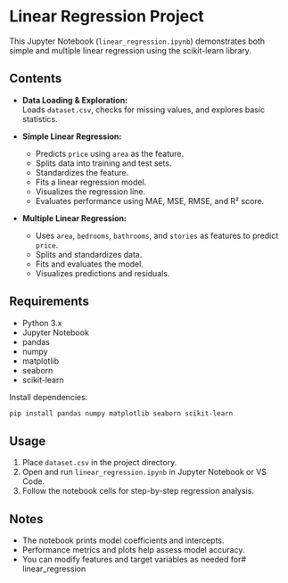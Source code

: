 # Linear Regression Project

This Jupyter Notebook (`linear_regression.ipynb`) demonstrates both simple and multiple linear regression using the scikit-learn library.

## Contents

- **Data Loading & Exploration:**  
  Loads `dataset.csv`, checks for missing values, and explores basic statistics.

- **Simple Linear Regression:**  
  - Predicts `price` using `area` as the feature.
  - Splits data into training and test sets.
  - Standardizes the feature.
  - Fits a linear regression model.
  - Visualizes the regression line.
  - Evaluates performance using MAE, MSE, RMSE, and R² score.

- **Multiple Linear Regression:**  
  - Uses `area`, `bedrooms`, `bathrooms`, and `stories` as features to predict `price`.
  - Splits and standardizes data.
  - Fits and evaluates the model.
  - Visualizes predictions and residuals.

## Requirements

- Python 3.x
- Jupyter Notebook
- pandas
- numpy
- matplotlib
- seaborn
- scikit-learn

Install dependencies:
```sh
pip install pandas numpy matplotlib seaborn scikit-learn
```

## Usage

1. Place `dataset.csv` in the project directory.
2. Open and run `linear_regression.ipynb` in Jupyter Notebook or VS Code.
3. Follow the notebook cells for step-by-step regression analysis.

## Notes

- The notebook prints model coefficients and intercepts.
- Performance metrics and plots help assess model accuracy.
- You can modify features and target variables as needed for# linear_regression
